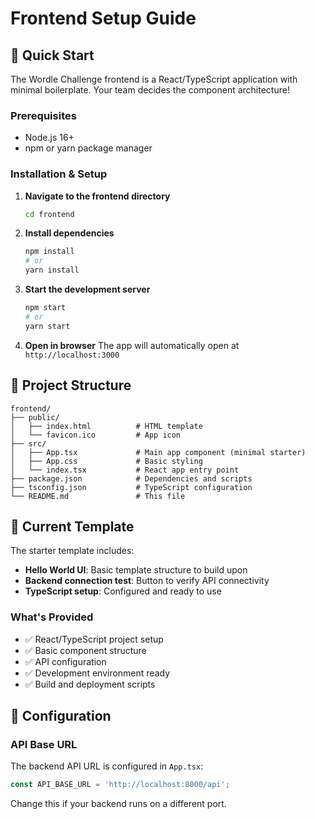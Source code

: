 # Frontend Setup Guide

## 🚀 Quick Start

The Wordle Challenge frontend is a React/TypeScript application with minimal boilerplate. Your team decides the component architecture!

### Prerequisites
- Node.js 16+ 
- npm or yarn package manager

### Installation & Setup

1. **Navigate to the frontend directory**
   ```bash
   cd frontend
   ```

2. **Install dependencies**
   ```bash
   npm install
   # or
   yarn install
   ```

3. **Start the development server**
   ```bash
   npm start
   # or  
   yarn start
   ```

4. **Open in browser**
   The app will automatically open at `http://localhost:3000`

## 📁 Project Structure

```
frontend/
├── public/
│   ├── index.html          # HTML template
│   └── favicon.ico         # App icon
├── src/
│   ├── App.tsx             # Main app component (minimal starter)
│   ├── App.css             # Basic styling
│   └── index.tsx           # React app entry point
├── package.json            # Dependencies and scripts
├── tsconfig.json           # TypeScript configuration
└── README.md               # This file
```

## 🎨 Current Template

The starter template includes:
- **Hello World UI**: Basic template structure to build upon
- **Backend connection test**: Button to verify API connectivity
- **TypeScript setup**: Configured and ready to use

### What's Provided
- ✅ React/TypeScript project setup
- ✅ Basic component structure
- ✅ API configuration
- ✅ Development environment ready
- ✅ Build and deployment scripts

## 🔧 Configuration

### API Base URL
The backend API URL is configured in `App.tsx`:
```typescript
const API_BASE_URL = 'http://localhost:8000/api';
```

Change this if your backend runs on a different port.